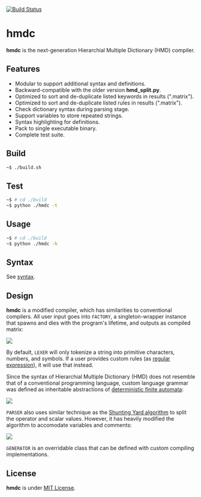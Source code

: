 [![Build Status](https://travis-ci.org/initbar/hmdc.svg?branch=master)](https://travis-ci.org/initbar/hmdc)

# hmdc

**hmdc** is the next-generation Hierarchial Multiple Dictionary (HMD) compiler.

## Features

- Modular to support additional syntax and definitions.
- Backward-compatible with the older version **hmd_split.py**.
- Optimized to sort and de-duplicate listed keywords in results (".matrix").
- Optimized to sort and de-duplicate listed rules in results (".matrix").
- Check dictionary syntax during parsing stage.
- Support variables to store repeated strings.
- Syntax highlighting for definitions.
- Pack to single executable binary.
- Complete test suite.

## Build

```bash
~$ ./build.sh
```

## Test

```bash
~$ # cd ./build
~$ python ./hmdc -t
```

## Usage

```bash
~$ # cd ./build
~$ python ./hmdc -h
```

## Syntax

See [syntax](./SYNTAX.md).

## Design

**hmdc** is a modified compiler, which has similarities to conventional compilers. All user input goes into `FACTORY`, a singleton-wrapper instance that spawns and dies with the program's lifetime, and outputs as compiled matrix:

![](https://hmdc.surge.sh/design.png)

By default, `LEXER` will only tokenize a string into primitive characters, numbers, and symbols. If a user provides custom rules (as [regular expression](https://wikipedia.org/wiki/Regular_expression)), it will use that instead.

Since the syntax of Hierarchial Multiple Dictionary (HMD) does not resemble that of a conventional programming language, custom language grammar was defined as inheritable abstractions of [deterministic finite automata](https://wikipedia.org/wiki/Deterministic_finite_automaton):

![](https://hmdc.surge.sh/automata.png)

`PARSER` also uses similar technique as the [Shunting Yard algorithm](https://wikipedia.org/wiki/Shunting-yard_algorithm) to split the operator and scalar values. However, it has heavily modified the algorithm to accomodate variables and comments:

![](https://hmdc.surge.sh/shuntingyard.svg)

`GENERATOR` is an overridable class that can be defined with custom compiling implementations.

## License

**hmdc** is under [MIT License](LICENSE.md).
